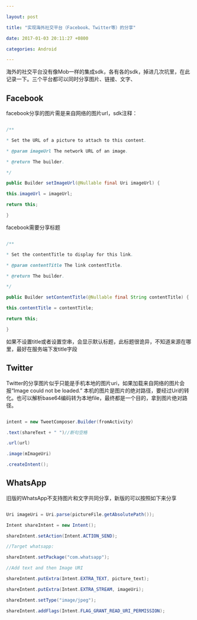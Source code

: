 ```yaml
---

layout: post 

title: "实现海外社交平台（Facebook、Twitter等）的分享" 

date: 2017-01-03 20:11:27 +0800 

categories: Android

---
```


海外的社交平台没有像Mob一样的集成sdk，各有各的sdk，掉进几次坑里，在此记录一下。三个平台都可以同时分享图片、链接、文字、

## Facebook

facebook分享的图片需是来自网络的图片url，sdk注释：

```java

/**

* Set the URL of a picture to attach to this content.

* @param imageUrl The network URL of an image.

* @return The builder.

*/

public Builder setImageUrl(@Nullable final Uri imageUrl) {

this.imageUrl = imageUrl;

return this;

}

```

facebook需要分享标题

```java

/**

* Set the contentTitle to display for this link.

* @param contentTitle The link contentTitle.

* @return The builder.

*/

public Builder setContentTitle(@Nullable final String contentTitle) {

this.contentTitle = contentTitle;

return this;

}

```

如果不设置title或者设置空串，会显示默认标题，此标题很诡异，不知道来源在哪里，最好在服务端下发title字段

## Twitter

Twitter的分享图片似乎只能是手机本地的图片uri，如果加载来自网络的图片会报“Image could not be loaded.” 本机的图片是图片的绝对路径，要经过Uri的转化。也可以解析base64编码转为本地file，最终都是一个目的，拿到图片绝对路径。

```java

intent = new TweetComposer.Builder(fromActivity)

.text(shareText + " ")//断句空格

.url(url)

.image(mImageUri)

.createIntent();

```

## WhatsApp

旧版的WhatsApp不支持图片和文字共同分享，新版的可以按照如下来分享

```java

Uri imageUri = Uri.parse(pictureFile.getAbsolutePath());

Intent shareIntent = new Intent();

shareIntent.setAction(Intent.ACTION_SEND);

//Target whatsapp:

shareIntent.setPackage("com.whatsapp");

//Add text and then Image URI

shareIntent.putExtra(Intent.EXTRA_TEXT, picture_text);

shareIntent.putExtra(Intent.EXTRA_STREAM, imageUri);

shareIntent.setType("image/jpeg");

shareIntent.addFlags(Intent.FLAG_GRANT_READ_URI_PERMISSION);

```
